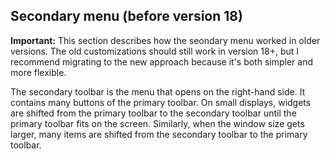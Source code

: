 ## Secondary menu (before version 18)

**Important:** This section describes how the seondary menu worked in older versions. The old customizations should still work in version 18+, but I recommend migrating to the new approach because it's both simpler and more flexible.

The secondary toolbar is the menu that opens on the right-hand side. It contains many buttons of the primary toolbar. On small displays, widgets are shifted from the primary toolbar to the secondary toolbar until the primary toolbar fits on the screen. Similarly, when the window size gets larger, many items are shifted from the secondary toolbar to the primary toolbar.
